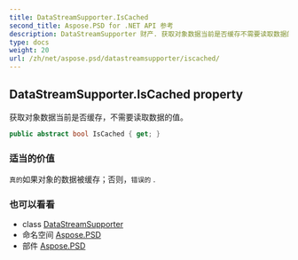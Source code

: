 ```yaml
---
title: DataStreamSupporter.IsCached
second_title: Aspose.PSD for .NET API 参考
description: DataStreamSupporter 财产. 获取对象数据当前是否缓存不需要读取数据的值
type: docs
weight: 20
url: /zh/net/aspose.psd/datastreamsupporter/iscached/
---
```

## DataStreamSupporter.IsCached property

获取对象数据当前是否缓存，不需要读取数据的值。

```csharp
public abstract bool IsCached { get; }
```

### 适当的价值

`真的`如果对象的数据被缓存；否则，`错误的` .

### 也可以看看

* class [DataStreamSupporter](../)
* 命名空间 [Aspose.PSD](../../datastreamsupporter/)
* 部件 [Aspose.PSD](../../../)


